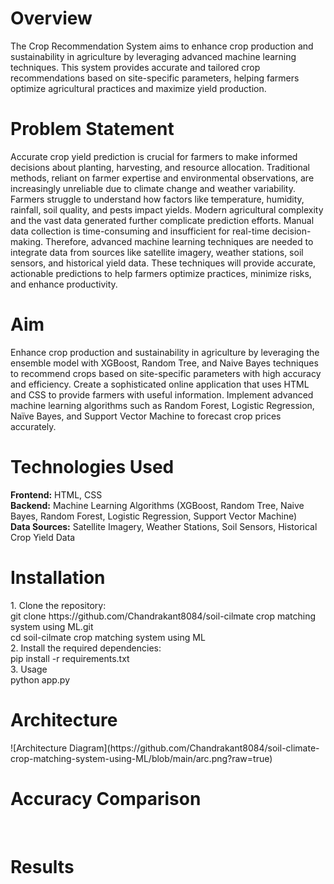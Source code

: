 <h1>Overview</h1>
The Crop Recommendation System aims to enhance crop production and sustainability in agriculture by leveraging advanced machine learning techniques. This system provides accurate and tailored crop recommendations based on site-specific parameters, helping farmers optimize agricultural practices and maximize yield production.
<br>
<h1>Problem Statement</h1>
Accurate crop yield prediction is crucial for farmers to make informed decisions about planting, harvesting, and resource allocation. Traditional methods, reliant on farmer expertise and environmental observations, are increasingly unreliable due to climate change and weather variability. Farmers struggle to understand how factors like temperature, humidity, rainfall, soil quality, and pests impact yields. Modern agricultural complexity and the vast data generated further complicate prediction efforts. Manual data collection is time-consuming and insufficient for real-time decision-making. Therefore, advanced machine learning techniques are needed to integrate data from sources like satellite imagery, weather stations, soil sensors, and historical yield data. These techniques will provide accurate, actionable predictions to help farmers optimize practices, minimize risks, and enhance productivity.
<br>
<h1>Aim</h1>
Enhance crop production and sustainability in agriculture by leveraging the ensemble model with XGBoost, Random Tree, and Naive Bayes techniques to recommend crops based on site-specific parameters with high accuracy and efficiency.
Create a sophisticated online application that uses HTML and CSS to provide farmers with useful information. Implement advanced machine learning algorithms such as Random Forest, Logistic Regression, Naïve Bayes, and Support Vector Machine to forecast crop prices accurately.
<br>
<h1>Technologies Used</h1>
<b>Frontend:</b> HTML, CSS <br>
<b>Backend:</b> Machine Learning Algorithms (XGBoost, Random Tree, Naive Bayes, Random Forest, Logistic Regression, Support Vector Machine) <br>
<b>Data Sources:</b> Satellite Imagery, Weather Stations, Soil Sensors, Historical Crop Yield Data <br>

<h1>Installation</h1>
1. Clone the repository: <br>
git clone https://github.com/Chandrakant8084/soil-cilmate crop matching system using ML.git <br>
cd soil-cilmate crop matching system using ML
<br>
2. Install the required dependencies: <br>
pip install -r requirements.txt <br>
3. Usage <br>
python app.py
<br>
<h1>Architecture</h1>
![Architecture Diagram](https://github.com/Chandrakant8084/soil-climate-crop-matching-system-using-ML/blob/main/arc.png?raw=true)
<br>
<h1>Accuracy Comparison</h1>
<br>
<h1>Results</h1>
